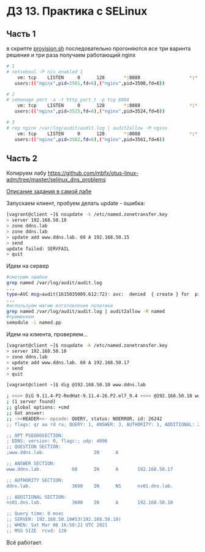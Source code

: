 # ДЗ 13. Практика с SELinux

## Часть 1
в скрипте [provision.sh](provision.sh) последовательно прогоняются все три варинта решения и три раза получаем работающий nginx
```sh
# 1
# setsebool -P nis_enabled 1
    vm: tcp    LISTEN     0      128       *:8088                  *:*
   users:(("nginx",pid=3501,fd=6),("nginx",pid=3500,fd=6))

# 2 
# semanage port -a -t http_port_t -p tcp 8088
    vm: tcp    LISTEN     0      128       *:8088                  *:*
   users:(("nginx",pid=3525,fd=6),("nginx",pid=3524,fd=6))

# 3 
# rep nginx /var/log/audit/audit.log | audit2allow -M nginx
    vm: tcp    LISTEN     0      128       *:8088                  *:*
   users:(("nginx",pid=3562,fd=6),("nginx",pid=3561,fd=6))
```

## Часть 2
Копируем лабу https://github.com/mbfx/otus-linux-adm/tree/master/selinux_dns_problems

[Описание задания в самой лабе](selinux_dns\otus-linux-adm\selinux_dns_problems\README.md)


Запускаем клиент, пробуем делать update - ошибка:
```sh
[vagrant@client ~]$ nsupdate -k /etc/named.zonetransfer.key
> server 192.168.50.10
> zone ddns.lab
> zone ddns.lab
> update add www.ddns.lab. 60 A 192.168.50.15
> send
update failed: SERVFAIL
> quit
``` 
Идем на сервер 
```sh
#смотрим ошибки
grep named /var/log/audit/audit.log
...
type=AVC msg=audit(1615035009.612:72): avc:  denied  { create } for  pid=1453 comm="isc-worker0000" name="named.ddns.lab.view1.jnl" scontext=system_u:system_r:named_t:s0 tcontext=system_u:object_r:etc_t:s0 tclass=file permissive=0
...
#используем магию изготовления политики
grep named /var/log/audit/audit.log | audit2allow -M named
#применяем
semodule -i named.pp
```
Идем на клиента, проверяем...
```sh
[vagrant@client ~]$ nsupdate -k /etc/named.zonetransfer.key
> server 192.168.50.10
> zone ddns.lab
> update add www.ddns.lab. 60 A 192.168.50.17
> send
> quit

[vagrant@client ~]$ dig @192.168.50.10 www.ddns.lab

; <<>> DiG 9.11.4-P2-RedHat-9.11.4-26.P2.el7_9.4 <<>> @192.168.50.10 www.ddns.lab
; (1 server found)
;; global options: +cmd
;; Got answer:
;; ->>HEADER<<- opcode: QUERY, status: NOERROR, id: 26242
;; flags: qr aa rd ra; QUERY: 1, ANSWER: 3, AUTHORITY: 1, ADDITIONAL: 2

;; OPT PSEUDOSECTION:
; EDNS: version: 0, flags:; udp: 4096
;; QUESTION SECTION:
;www.ddns.lab.                  IN      A

;; ANSWER SECTION:
www.ddns.lab.           60      IN      A       192.168.50.17

;; AUTHORITY SECTION:
ddns.lab.               3600    IN      NS      ns01.dns.lab.

;; ADDITIONAL SECTION:
ns01.dns.lab.           3600    IN      A       192.168.50.10

;; Query time: 0 msec
;; SERVER: 192.168.50.10#53(192.168.50.10)
;; WHEN: Sat Mar 06 16:58:21 UTC 2021
;; MSG SIZE  rcvd: 128
```
Всё работает.

